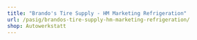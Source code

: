 ```yaml
---
title: "Brando's Tire Supply - HM Marketing Refrigeration"
url: /pasig/brandos-tire-supply-hm-marketing-refrigeration/
shop: Autowerkstatt
---
```

